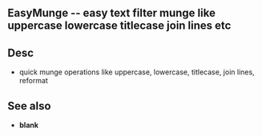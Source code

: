
<!---
### <beg-file_info>
### document_metadata:
###   - caption: "__blank__"
###     desc: |
###         * AUTO-GENERATED-FILE ;; any direct edits will be lost
###     seeinstead: |
###         *  href="smartpath://mytrybits/t/trytexteditor/txt/blogtef.yaml.txt" find="uuid01rrmy004"
### <end-file_info>
--->

## EasyMunge                --  easy text filter munge like uppercase lowercase titlecase join lines etc

## Desc
* quick munge operations like uppercase, lowercase, titlecase, join lines, reformat


## See also
* __blank__


